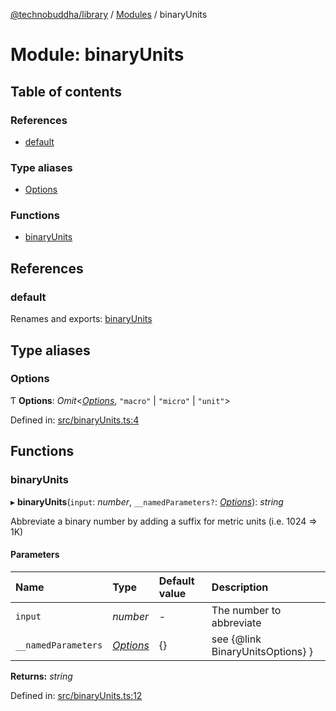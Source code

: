 [@technobuddha/library](../..) / [Modules](../Modules.md) / binaryUnits

# Module: binaryUnits

## Table of contents

### References

- [default](binaryunits.md#default)

### Type aliases

- [Options](binaryunits.md#options)

### Functions

- [binaryUnits](binaryunits.md#binaryunits)

## References

### default

Renames and exports: [binaryUnits](binaryunits.md#binaryunits)

## Type aliases

### Options

Ƭ **Options**: *Omit*<[*Options*](metricunits.md#options), ``"macro"`` \| ``"micro"`` \| ``"unit"``\>

Defined in: [src/binaryUnits.ts:4](../../src/binaryUnits.ts#L4)

## Functions

### binaryUnits

▸ **binaryUnits**(`input`: *number*, `__namedParameters?`: [*Options*](binaryunits.md#options)): *string*

Abbreviate a binary number by adding a suffix for metric units (i.e. 1024 => 1K)

#### Parameters

| Name | Type | Default value | Description |
| :------ | :------ | :------ | :------ |
| `input` | *number* | - | The number to abbreviate |
| `__namedParameters` | [*Options*](binaryunits.md#options) | {} | see {@link BinaryUnitsOptions} } |

**Returns:** *string*

Defined in: [src/binaryUnits.ts:12](../../src/binaryUnits.ts#L12)
